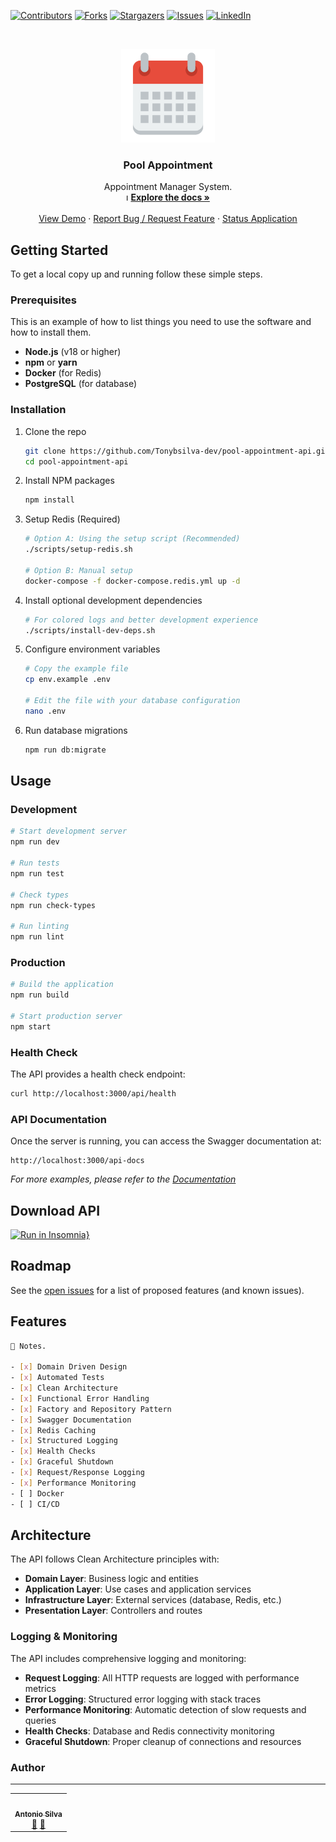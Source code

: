 [![Contributors][contributors-shield]][contributors-url]
[![Forks][forks-shield]][forks-url]
[![Stargazers][stars-shield]][stars-url]
[![Issues][issues-shield]][issues-url]
[![LinkedIn][linkedin-shield]][linkedin-url]

<!-- PROJECT LOGO -->
<br />
<p align="center">
  <a href="#">
    <img src="./assets/pool-appointment-icon.png" alt="Logo" width="150" height="150">
  </a>

  <h3 align="center">Pool Appointment</h3>

  <p align="center">
    Appointment Manager System.
    <br />ı
    <a href="#"><strong>Explore the docs »</strong></a>
    <br />
    <br />
    <a href="#">View Demo</a>
    ·
    <a href="https://github.com/Tonybsilva-dev/pool-appointment-api/issues">Report Bug / Request Feature</a>
    ·
    <a href="https://stats.uptimerobot.com/No5gmhZgx7">Status Application</a>
  </p>
</p>

<!-- GETTING STARTED -->

## Getting Started

To get a local copy up and running follow these simple steps.

### Prerequisites

This is an example of how to list things you need to use the software and how to install them.

- **Node.js** (v18 or higher)
- **npm** or **yarn**
- **Docker** (for Redis)
- **PostgreSQL** (for database)

### Installation

1. Clone the repo

   ```sh
   git clone https://github.com/Tonybsilva-dev/pool-appointment-api.git
   cd pool-appointment-api
   ```

2. Install NPM packages

   ```sh
   npm install
   ```

3. Setup Redis (Required)

   ```sh
   # Option A: Using the setup script (Recommended)
   ./scripts/setup-redis.sh

   # Option B: Manual setup
   docker-compose -f docker-compose.redis.yml up -d
   ```

4. Install optional development dependencies

   ```sh
   # For colored logs and better development experience
   ./scripts/install-dev-deps.sh
   ```

5. Configure environment variables

   ```sh
   # Copy the example file
   cp env.example .env

   # Edit the file with your database configuration
   nano .env
   ```

6. Run database migrations

   ```sh
   npm run db:migrate
   ```

   <!-- USAGE EXAMPLES -->

## Usage

### Development

```sh
# Start development server
npm run dev

# Run tests
npm run test

# Check types
npm run check-types

# Run linting
npm run lint
```

### Production

```sh
# Build the application
npm run build

# Start production server
npm start
```

### Health Check

The API provides a health check endpoint:

```sh
curl http://localhost:3000/api/health
```

### API Documentation

Once the server is running, you can access the Swagger documentation at:

```
http://localhost:3000/api-docs
```

_For more examples, please refer to the [Documentation](docs/)_

## Download API

[![Run in Insomnia}](https://insomnia.rest/images/run.svg)](https://insomnia.rest/run/?label=Pool%20Appointment%20Api&uri=https%3A%2F%2Fgithub.com%2FTonybsilva-dev%2Fpool-appointment-api%2Fblob%2Fdevelop%2Fsrc%2Fcore%2Fdocs%2Finsomnia.json)

## Roadmap

See the [open issues](https://github.com/Tonybsilva-dev/pool-appointment-api/issues) for a list of proposed features (and known issues).

## Features

```bash
📝 Notes.

- [x] Domain Driven Design
- [x] Automated Tests
- [x] Clean Architecture
- [x] Functional Error Handling
- [x] Factory and Repository Pattern
- [x] Swagger Documentation
- [x] Redis Caching
- [x] Structured Logging
- [x] Health Checks
- [x] Graceful Shutdown
- [x] Request/Response Logging
- [x] Performance Monitoring
- [ ] Docker
- [ ] CI/CD
```

## Architecture

The API follows Clean Architecture principles with:

- **Domain Layer**: Business logic and entities
- **Application Layer**: Use cases and application services
- **Infrastructure Layer**: External services (database, Redis, etc.)
- **Presentation Layer**: Controllers and routes

### Logging & Monitoring

The API includes comprehensive logging and monitoring:

- **Request Logging**: All HTTP requests are logged with performance metrics
- **Error Logging**: Structured error logging with stack traces
- **Performance Monitoring**: Automatic detection of slow requests and queries
- **Health Checks**: Database and Redis connectivity monitoring
- **Graceful Shutdown**: Proper cleanup of connections and resources

<!-- CONTACT -->

### Author

---

 <table>
  <tr>
    <td align="center"><a href="https://github.com/Tonybsilva-dev"><img src="https://avatars.githubusercontent.com/u/54373473?v=4" width="100px;" alt=""/><br /><sub><b>Antonio Silva</b></sub></a><br /><a href="https://github.com/Tonybsilva-dev/pool-appointment-api/commits?author=Tonybsilva-dev" title="Documentation">📖</a> <a href="https://github.com/Tonybsilva-dev/pool-appointment-api/pulls?q=is%3Apr+reviewed-by%3ATonybsilva-dev" title="Reviewed Pull Requests">👀</a></td>
 </tr>
</table>

<!-- MARKDOWN LINKS & IMAGES -->
<!-- https://www.markdownguide.org/basic-syntax/#reference-style-links -->

[contributors-shield]: https://img.shields.io/github/contributors/Tonybsilva-dev/pool-appointment-api.svg?style=for-the-badge
[contributors-url]: https://github.com/Tonybsilva-dev/pool-appointment-api/graphs/contributors
[forks-shield]: https://img.shields.io/github/forks/Tonybsilva-dev/pool-appointment-api.svg?style=for-the-badge
[forks-url]: https://github.com/Tonybsilva-dev/pool-appointment-api/network/members
[stars-shield]: https://img.shields.io/github/stars/Tonybsilva-dev/pool-appointment-api.svg?style=for-the-badge
[stars-url]: https://github.com/Tonybsilva-dev/pool-appointment-api/stargazers
[issues-shield]: https://img.shields.io/github/issues/Tonybsilva-dev/pool-appointment-api.svg?style=for-the-badge
[issues-url]: https://github.com/Tonybsilva-dev/pool-appointment-api/issues
[linkedin-shield]: https://img.shields.io/badge/-LinkedIn-black.svg?style=for-the-badge&logo=linkedin&colorB=555
[linkedin-url]: https://linkedin.com/in/tony-silva/
